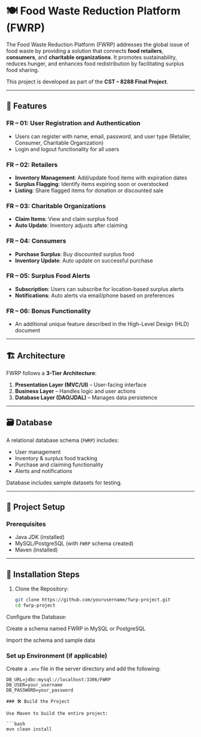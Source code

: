 # 🍽️ Food Waste Reduction Platform (FWRP)

The Food Waste Reduction Platform (FWRP) addresses the global issue of food waste by providing a solution that connects **food retailers**, **consumers**, and **charitable organizations**. It promotes sustainability, reduces hunger, and enhances food redistribution by facilitating surplus food sharing.

This project is developed as part of the **CST – 8288 Final Project**.

---

## 🔑 Features

### FR – 01: User Registration and Authentication
- Users can register with name, email, password, and user type (Retailer, Consumer, Charitable Organization)
- Login and logout functionality for all users

### FR – 02: Retailers
- **Inventory Management**: Add/update food items with expiration dates
- **Surplus Flagging**: Identify items expiring soon or overstocked
- **Listing**: Share flagged items for donation or discounted sale

### FR – 03: Charitable Organizations
- **Claim Items**: View and claim surplus food
- **Auto Update**: Inventory adjusts after claiming

### FR – 04: Consumers
- **Purchase Surplus**: Buy discounted surplus food
- **Inventory Update**: Auto update on successful purchase

### FR – 05: Surplus Food Alerts
- **Subscription**: Users can subscribe for location-based surplus alerts
- **Notifications**: Auto alerts via email/phone based on preferences

### FR – 06: Bonus Functionality
- An additional unique feature described in the High-Level Design (HLD) document

---

## 🏗️ Architecture

FWRP follows a **3-Tier Architecture**:

1. **Presentation Layer (MVC/UI)** – User-facing interface
2. **Business Layer** – Handles logic and user actions
3. **Database Layer (DAO/JDAL)** – Manages data persistence

---

## 🗃️ Database

A relational database schema (`FWRP`) includes:

- User management
- Inventory & surplus food tracking
- Purchase and claiming functionality
- Alerts and notifications

Database includes sample datasets for testing.

---

## 📂 Project Setup

### Prerequisites
- Java JDK (installed)
- MySQL/PostgreSQL (with `FWRP` schema created)
- Maven (installed)

---

## 🚀 Installation Steps

1. Clone the Repository:
   ```bash
   git clone https://github.com/yourusername/fwrp-project.git
   cd fwrp-project
Configure the Database:

Create a schema named FWRP in MySQL or PostgreSQL

Import the schema and sample data

### Set up Environment (if applicable)

Create a `.env` file in the server directory and add the following:

```env
DB_URL=jdbc:mysql://localhost:3306/FWRP
DB_USER=your_username
DB_PASSWORD=your_password

### 🛠️ Build the Project

Use Maven to build the entire project:

```bash
mvn clean install

